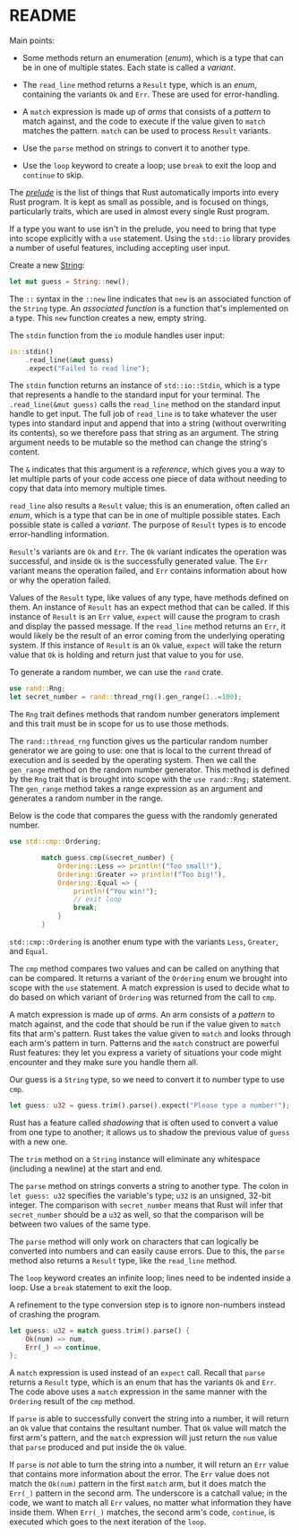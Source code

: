 # README

Main points:

* Some methods return an enumeration (_enum_), which is a type that can be in
  one of multiple states. Each state is called a _variant_.

* The `read_line` method returns a `Result` type, which is an _enum_,
  containing the variants `Ok` and `Err`. These are used for error-handling.

* A `match` expression is made up of _arms_ that consists of a _pattern_ to
  match against, and the code to execute if the value given to `match` matches
  the pattern. `match` can be used to process `Result` variants.

* Use the `parse` method on strings to convert it to another type.

* Use the `loop` keyword to create a loop; use `break` to exit the loop and
  `continue` to skip.

The [_prelude_](https://doc.rust-lang.org/std/prelude/index.html) is the list
of things that Rust automatically imports into every Rust program. It is kept
as small as possible, and is focused on things, particularly traits, which are
used in almost every single Rust program.

If a type you want to use isn't in the prelude, you need to bring that type
into scope explicitly with a `use` statement. Using the `std::io` library
provides a number of useful features, including accepting user input.

Create a new [String](https://doc.rust-lang.org/std/string/struct.String.html):

```rust
let mut guess = String::new();
```

The `::` syntax in the `::new` line indicates that `new` is an associated
function of the `String` type. An _associated function_ is a function that's
implemented on a type. This `new` function creates a new, empty string.

The `stdin` function from the `io` module handles user input:

```rust
io::stdin()
    .read_line(&mut guess)
    .expect("Failed to read line");
```

The `stdin` function returns an instance of `std::io::Stdin`, which is a type
that represents a handle to the standard input for your terminal. The
`.read_line(&mut guess)` calls the `read_line` method on the standard input
handle to get input. The full job of `read_line` is to take whatever the user
types into standard input and append that into a string (without overwriting
its contents), so we therefore pass that string as an argument. The string
argument needs to be mutable so the method can change the string's content.

The `&` indicates that this argument is a _reference_, which gives you a way to
let multiple parts of your code access one piece of data without needing to
copy that data into memory multiple times.

`read_line` also results a `Result` value; this is an enumeration, often called
an _enum_, which is a type that can be in one of multiple possible states. Each
possible state is called a _variant_. The purpose of `Result` types is to
encode error-handling information.

`Result`'s variants are `Ok` and `Err`. The `Ok` variant indicates the
operation was successful, and inside `Ok` is the successfully generated value.
The `Err` variant means the operation failed, and `Err` contains information
about how or why the operation failed.

Values of the `Result` type, like values of any type, have methods defined on
them. An instance of `Result` has an expect method that can be called. If this
instance of `Result` is an `Err` value, `expect` will cause the program to
crash and display the passed message. If the `read_line` method returns an
`Err`, it would likely be the result of an error coming from the underlying
operating system. If this instance of `Result` is an `Ok` value, `expect` will
take the return value that `Ok` is holding and return just that value to you
for use.

To generate a random number, we can use the `rand` crate.

```rust
use rand::Rng;
let secret_number = rand::thread_rng().gen_range(1..=100);
```

The `Rng` trait defines methods that random number generators implement and
this trait must be in scope for us to use those methods.

The `rand::thread_rng` function gives us the particular random number generator
we are going to use: one that is local to the current thread of execution and
is seeded by the operating system. Then we call the `gen_range` method on the
random number generator. This method is defined by the `Rng` trait that is
brought into scope with the `use rand::Rng;` statement. The `gen_range` method
takes a range expression as an argument and generates a random number in the
range.

Below is the code that compares the guess with the randomly generated number.

```rust
use std::cmp::Ordering;

        match guess.cmp(&secret_number) {
            Ordering::Less => println!("Too small!"),
            Ordering::Greater => println!("Too big!"),
            Ordering::Equal => {
                println!("You win!");
                // exit loop
                break;
            }
        }
```

`std::cmp::Ordering` is another enum type with the variants `Less`, `Greater`,
and `Equal`.

The `cmp` method compares two values and can be called on anything that can be
compared. It returns a variant of the `Ordering` enum we brought into scope
with the `use` statement. A match expression is used to decide what to do based
on which variant of `Ordering` was returned from the call to `cmp`.

A match expression is made up of _arms_. An arm consists of a _pattern_ to
  match against, and the code that should be run if the value given to `match`
  fits that arm's pattern. Rust takes the value given to `match` and looks
  through each arm's pattern in turn. Patterns and the `match` construct are
  powerful Rust features: they let you express a variety of situations your
  code might encounter and they make sure you handle them all.

Our guess is a `String` type, so we need to convert it to number type to use
`cmp`.

```rust
let guess: u32 = guess.trim().parse().expect("Please type a number!");
```

Rust has a feature called _shadowing_ that is often used to convert a value
from one type to another; it allows us to shadow the previous value of `guess`
with a new one.

The `trim` method on a `String` instance will eliminate any whitespace
(including a newline) at the start and end.

The `parse` method on strings converts a string to another type. The colon in
`let guess: u32` specifies the variable's type; `u32` is an unsigned, 32-bit
integer. The comparison with `secret_number` means that Rust will infer that
`secret_number` should be a `u32` as well, so that the comparison will be
between two values of the same type.

The `parse` method will only work on characters that can logically be converted
into numbers and can easily cause errors. Due to this, the `parse` method also
returns a `Result` type, like the `read_line` method.

The `loop` keyword creates an infinite loop; lines need to be indented inside a
loop. Use a `break` statement to exit the loop.

A refinement to the type conversion step is to ignore non-numbers instead of
  crashing the program.

```rust
let guess: u32 = match guess.trim().parse() {
    Ok(num) => num,
    Err(_) => continue,
};
```

A `match` expression is used instead of an `expect` call. Recall that `parse`
  returns a `Result` type, which is an enum that has the variants `Ok` and
  `Err`. The code above uses a `match` expression in the same manner with the
  `Ordering` result of the `cmp` method.

If `parse` is able to successfully convert the string into a number, it will
return an `Ok` value that contains the resultant number. That `Ok` value will
match the first arm's pattern, and the `match` expression will just return the
`num` value that `parse` produced and put inside the `Ok` value.

If `parse` is _not_ able to turn the string into a number, it will return an
`Err` value that contains more information about the error. The `Err` value
does not match the `Ok(num)` pattern in the first `match` arm, but it does
match the `Err(_)` pattern in the second arm. The underscore is a catchall
value; in the code, we want to match all `Err` values, no matter what
information they have inside them. When `Err(_)` matches, the second arm's
code, `continue`, is executed which goes to the next iteration of the `loop`.
